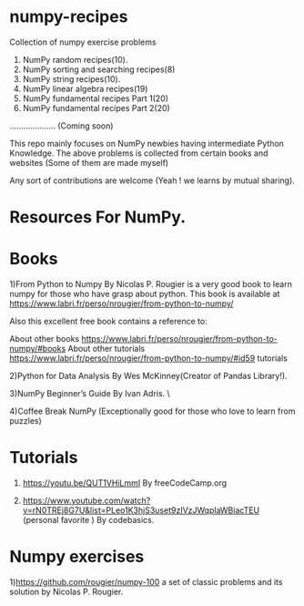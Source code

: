 # numpy-recipes
Collection of numpy exercise problems
1) NumPy random recipes(10).
2) NumPy sorting and searching recipes(8)
3) NumPy string recipes(10).
4) NumPy linear algebra recipes(19)
5) NumPy fundamental recipes Part 1(20)
6) NumPy fundamental recipes Part 2(20)

.................... (Coming soon)

This repo mainly focuses on NumPy newbies having intermediate Python Knowledge. The above problems is collected from certain books and websites (Some of them are made myself)

Any sort of contributions are welcome (Yeah ! we learns by mutual sharing).

# Resources For NumPy.
# Books

1)From Python to Numpy By Nicolas P. Rougier is a very good book to learn numpy for those who have grasp about python.
 This book is available at https://www.labri.fr/perso/nrougier/from-python-to-numpy/
 
 Also this excellent free book contains a reference to:

 About other books https://www.labri.fr/perso/nrougier/from-python-to-numpy/#books 
 About other tutorials https://www.labri.fr/perso/nrougier/from-python-to-numpy/#id59 tutorials

2)Python for Data Analysis By Wes McKinney(Creator of Pandas Library!).

3)NumPy Beginner’s Guide By Ivan Adris. \

4)Coffee Break NumPy (Exceptionally good for those who love to learn from puzzles)

# Tutorials

1) https://youtu.be/QUT1VHiLmmI By freeCodeCamp.org

2) https://www.youtube.com/watch?v=rN0TREj8G7U&list=PLeo1K3hjS3uset9zIVzJWqplaWBiacTEU (personal favorite ) By codebasics.
 
# Numpy exercises

1)https://github.com/rougier/numpy-100 a set of classic problems and its solution by Nicolas P. Rougier.

